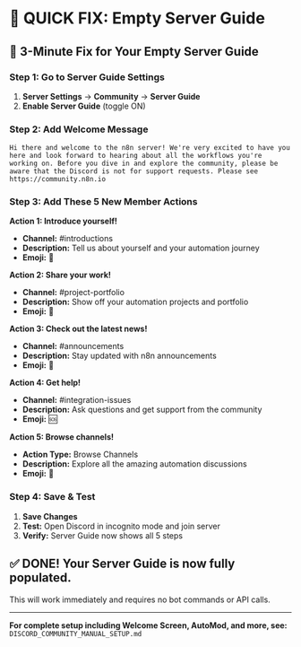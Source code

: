 # 🚀 QUICK FIX: Empty Server Guide

## 🎯 **3-Minute Fix for Your Empty Server Guide**

### **Step 1: Go to Server Guide Settings**
1. **Server Settings** → **Community** → **Server Guide**
2. **Enable Server Guide** (toggle ON)

### **Step 2: Add Welcome Message**
```
Hi there and welcome to the n8n server! We're very excited to have you here and look forward to hearing about all the workflows you're working on. Before you dive in and explore the community, please be aware that the Discord is not for support requests. Please see https://community.n8n.io
```

### **Step 3: Add These 5 New Member Actions**

**Action 1: Introduce yourself!**
- **Channel:** #introductions
- **Description:** Tell us about yourself and your automation journey
- **Emoji:** 👋

**Action 2: Share your work!**
- **Channel:** #project-portfolio
- **Description:** Show off your automation projects and portfolio  
- **Emoji:** 🎨

**Action 3: Check out the latest news!**
- **Channel:** #announcements
- **Description:** Stay updated with n8n announcements
- **Emoji:** 📢

**Action 4: Get help!**
- **Channel:** #integration-issues
- **Description:** Ask questions and get support from the community
- **Emoji:** 🆘

**Action 5: Browse channels!**
- **Action Type:** Browse Channels
- **Description:** Explore all the amazing automation discussions
- **Emoji:** 🧭

### **Step 4: Save & Test**
1. **Save Changes**
2. **Test:** Open Discord in incognito mode and join server
3. **Verify:** Server Guide now shows all 5 steps

## ✅ **DONE! Your Server Guide is now fully populated.**

This will work immediately and requires no bot commands or API calls.

---

**For complete setup including Welcome Screen, AutoMod, and more, see:** `DISCORD_COMMUNITY_MANUAL_SETUP.md`
